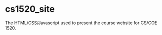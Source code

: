 cs1520_site
===========

The HTML/CSS/Javascript used to present the course website for CS/COE 1520.
